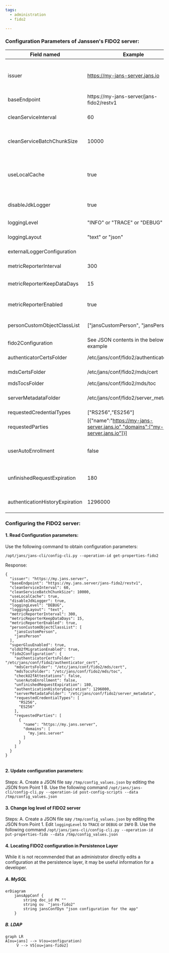 ```yaml
---
tags:
  - administration
  - fido2

---
```


### Configuration Parameters of Janssen's FIDO2 server:
| Field named | Example | Description|
|--|--|--|
|issuer| https://my-jans-server.jans.io | URL using the https scheme with no query or fragment component. The OP asserts this as its Issuer Identifier|
  |baseEndpoint| https://my-jans-server/jans-fido2/restv1 | Base URL of the FIDO2 server Endpoints |
  | cleanServiceInterval | 60| Time interval for the Clean Service in seconds. |
  |cleanServiceBatchChunkSize | 10000| Each clean up iteration fetches chunk of expired data per base dn and removes it from storage. |
  | useLocalCache | true| Boolean value specifying whether to enable local in-memory cache for attributes, scopes, clients and organization configuration|
  | disableJdkLogger |true| Boolean value specifying whether to enable JDK Loggers |
  |loggingLevel | "INFO" or "TRACE" or "DEBUG" | Logging level for FIDO2 server|
  |loggingLayout |"text" or "json"|Contents of logs as plain text or json format|
  |externalLoggerConfiguration||Path to external log4j2 logging configuration|
  |metricReporterInterval|300|The interval for metric reporter in seconds.|
  |metricReporterKeepDataDays|15|The number of days to retain metric reported data in the system|
  |metricReporterEnabled| true |Boolean value specifying whether to enable Metric Reporter|
  | personCustomObjectClassList | ["jansCustomPerson", "jansPerson"  ] |LDAP custom object class list for dynamic person enrollment.|
  |fido2Configuration|See JSON contents in the below example | FIDO2 Configuration |
| authenticatorCertsFolder | /etc/jans/conf/fido2/authenticator_cert |Authenticators certificates fodler. |
| mdsCertsFolder | /etc/jans/conf/fido2/mds/cert |MDS TOC root certificates folder. |
| mdsTocsFolder | /etc/jans/conf/fido2/mds/toc |MDS TOC files folder. |
| serverMetadataFolder | /etc/jans/conf/fido2/server_metadata | Authenticators metadata in json format. Example: virtual devices.|
|requestedCredentialTypes|["RS256","ES256"]| |
|  requestedParties| [{"name":"https://my-jans-server.jans.io","domains":["my-jans-server.jans.io"]}]| Requested party name.|
  |userAutoEnrollment |false|Allow to enroll users on enrollment/authentication requests. (Useful while running tests)|
  |unfinishedRequestExpiration| 180|Expiration time in seconds for pending enrollment/authentication requests|
  |authenticationHistoryExpiration|1296000|Expiration time in seconds for approved authentication requests.|

### Configuring the FIDO2 server:
#### 1. Read Configuration parameters:

Use the following command to obtain configuration parameters:

`/opt/jans/jans-cli/config-cli.py --operation-id get-properties-fido2`

Response:
```
{
  "issuer": "https://my.jans.server",
  "baseEndpoint": "https://my.jans.server/jans-fido2/restv1",
  "cleanServiceInterval": 60,
  "cleanServiceBatchChunkSize": 10000,
  "useLocalCache": true,
  "disableJdkLogger": true,
  "loggingLevel": "DEBUG",
  "loggingLayout": "text",
  "metricReporterInterval": 300,
  "metricReporterKeepDataDays": 15,
  "metricReporterEnabled": true,
  "personCustomObjectClassList": [
    "jansCustomPerson",
    "jansPerson"
  ],
  "superGluuEnabled": true,
  "oldU2fMigrationEnabled": true,
  "fido2Configuration": {
    "authenticatorCertsFolder": "/etc/jans/conf/fido2/authenticator_cert",
    "mdsCertsFolder": "/etc/jans/conf/fido2/mds/cert",
    "mdsTocsFolder": "/etc/jans/conf/fido2/mds/toc",
    "checkU2fAttestations": false,
    "userAutoEnrollment": false,
    "unfinishedRequestExpiration": 180,
    "authenticationHistoryExpiration": 1296000,
    "serverMetadataFolder": "/etc/jans/conf/fido2/server_metadata",
    "requestedCredentialTypes": [
      "RS256",
      "ES256"
    ],
    "requestedParties": [
      {
        "name": "https://my.jans.server",
        "domains": [
          "my.jans.server"
        ]
      }
    ]
  }
}


```


#### 2. Update configuration parameters:
  Steps:
  A. Create a JSON file say `/tmp/config_values.json` by editing the JSON from Point 1
  B. Use the following command
  `/opt/jans/jans-cli/config-cli.py --operation-id post-config-scripts --data /tmp/config_values.json`

#### 3. Change log level of FIDO2 server
  Steps:
  A. Create a JSON file say `/tmp/config_values.json` by editing the JSON from Point 1. Edit `loggingLevel` to `TRACE` or `DEBUG` or `INFO`
  B. Use the following command
    `/opt/jans/jans-cli/config-cli.py --operation-id put-properties-fido --data /tmp/config_values.json`

#### 4. Locating FIDO2 configuration in Persistence Layer

While it is not recommended that an administrator directly edits a configuration at the persistence layer, it may be useful information for a developer.

##### A. MySQL
```mermaid
erDiagram
    jansAppConf {
        string doc_id PK ""
        string ou  "jans-fido2"
        string jansConfDyn "json configuration for the app"
    }
```

##### B. LDAP

```mermaid
graph LR
A[ou=jans] --> V(ou=configuration)
     V --> V5[ou=jans-fido2]
```
